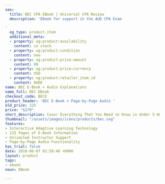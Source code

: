```yaml
---
seo:
  title: BEC CPA EBook | Universal CPA Review
  description: 'EBook for support in the AUD CPA Exam

'
  og_type: product.item
  additional_meta:
  - property: og:product:availability
    content: in stock
  - property: og:product:condition
    content: new
  - property: og:product:price:amount
    content: 99
  - property: og:product:price:currency
    content: USD
  - property: og:product:retailer_item_id
    content: AUDE
name: BEC E-Book + Audio Explanations
name_full: BEC EBook
checkout_code: BECE
product_header: 'BEC E-Book + Page-by-Page Audio '
old_price: 225
price: "$179"
short_description: Cover Everything That You Need to Know in Under 5 Hours
thumbnail: "/assets/images/icons/products/bec.svg"
features:
- Interactive Adaptive Learning Technology
- 125 Pages of E-Book Information
- Unlimited Instructor Support
- Page-by-Page Audio Functionality
has_trial: false
date: 2018-06-07 02:59:40 +0000
layout: product
tags:
- ebook
noun: EBook

---
```

